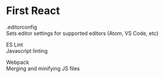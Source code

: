 # First React

.editorconfig  
Sets editor settings for supported editors (Atom, VS Code, etc)  

ES Lint  
Javascript linting  

Webpack  
Merging and minifying JS files  